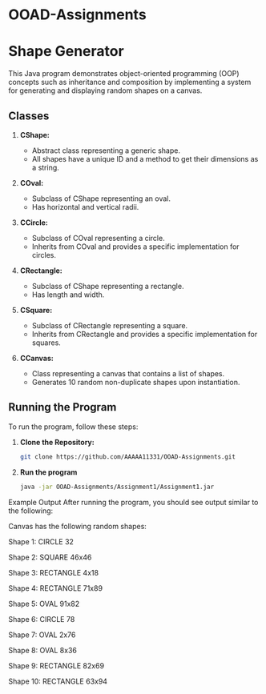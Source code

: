 # OOAD-Assignments
# Shape Generator

This Java program demonstrates object-oriented programming (OOP) concepts such as inheritance and composition by implementing a system for generating and displaying random shapes on a canvas.

## Classes

1. **CShape:**
    - Abstract class representing a generic shape.
    - All shapes have a unique ID and a method to get their dimensions as a string.

2. **COval:**
    - Subclass of CShape representing an oval.
    - Has horizontal and vertical radii.

3. **CCircle:**
    - Subclass of COval representing a circle.
    - Inherits from COval and provides a specific implementation for circles.

4. **CRectangle:**
    - Subclass of CShape representing a rectangle.
    - Has length and width.

5. **CSquare:**
    - Subclass of CRectangle representing a square.
    - Inherits from CRectangle and provides a specific implementation for squares.

6. **CCanvas:**
    - Class representing a canvas that contains a list of shapes.
    - Generates 10 random non-duplicate shapes upon instantiation.

## Running the Program

To run the program, follow these steps:

1. **Clone the Repository:**
   ```bash
   git clone https://github.com/AAAAA11331/OOAD-Assignments.git

2. **Run the program**
   ```bash
   java -jar OOAD-Assignments/Assignment1/Assignment1.jar

Example Output
After running the program, you should see output similar to the following:

Canvas has the following random shapes:

Shape 1: CIRCLE 32

Shape 2: SQUARE 46x46

Shape 3: RECTANGLE 4x18

Shape 4: RECTANGLE 71x89

Shape 5: OVAL 91x82

Shape 6: CIRCLE 78

Shape 7: OVAL 2x76

Shape 8: OVAL 8x36

Shape 9: RECTANGLE 82x69

Shape 10: RECTANGLE 63x94

